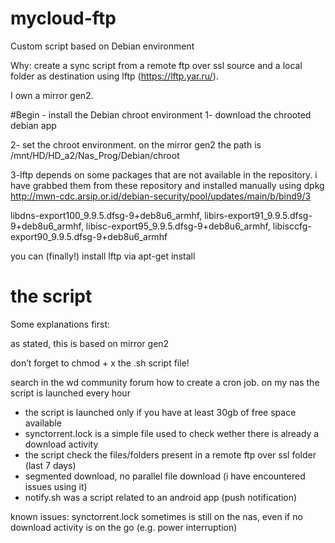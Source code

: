 # mycloud-ftp
Custom script based on Debian environment 

Why: create a sync script from a remote ftp over ssl source and a local folder as destination using lftp (https://lftp.yar.ru/).

I own a mirror gen2.

#Begin - install the Debian chroot environment
1- download the chrooted debian app

2- set the chroot environment. on the mirror gen2 the path is /mnt/HD/HD_a2/Nas_Prog/Debian/chroot

3-lftp depends on some packages that are not available in the repository. 
i have grabbed them from these repository and installed manually using dpkg http://mwn-cdc.arsip.or.id/debian-security/pool/updates/main/b/bind9/3

libdns-export100_9.9.5.dfsg-9+deb8u6_armhf, libirs-export91_9.9.5.dfsg-9+deb8u6_armhf, libisc-export95_9.9.5.dfsg-9+deb8u6_armhf, libisccfg-export90_9.9.5.dfsg-9+deb8u6_armhf


you can (finally!) install lftp via apt-get install

# the script

Some explanations first:

as stated, this is based on mirror gen2

don’t forget to chmod + x the .sh script file!

search in the wd community forum how to create a cron job. on my nas the script is launched every hour

- the script is launched only if you have at least 30gb of free space available
- synctorrent.lock is a simple file used to check wether there is already a download activity
- the script check the files/folders present in a remote ftp over ssl folder (last 7 days)
- segmented download, no parallel file download (i have encountered issues using it)
- notify.sh was a script related to an android app (push notification)

known issues: synctorrent.lock sometimes is still on the nas, even if no download activity is on the go (e.g. power interruption)
